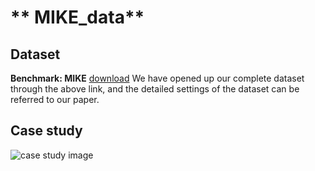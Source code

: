 # ** MIKE_data**

## **Dataset**
**Benchmark: MIKE** [download](https://www.dropbox.com/scl/fi/uq2adgnsjz91zo97ylmc7/MIKE_data.rar?rlkey=gmnfstds44w5iburkpp1l64ar&dl=0)
We have opened up our complete dataset through the above link, and the detailed settings of the dataset can be referred to our paper.

## Case study
![case study image](images/case_study.jpg)

